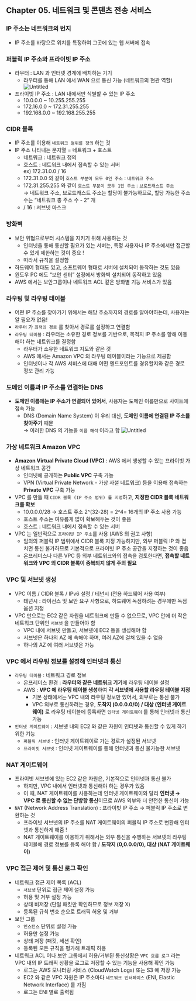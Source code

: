 ## Chapter 05. 네트워크 및 콘텐츠 전송 서비스
### IP 주소는 네트워크의 번지

- IP 주소를 바탕으로 위치를 특정하여 그곳에 있는 웹 서버에 접속

### 퍼블릭 IP 주소와 프라이빗 IP 주소

- 라우터 : LAN 과 인터넷 경계에 배치하는 기기
    - 라우터를 통해 LAN 에서 WAN 으로 통신 가능 (네트워크의 현관 역할)   
    ![Untitled](https://file.notion.so/f/f/3db2c1d3-d28f-483a-adc8-ee8abc696878/a4417d1a-ee6e-4799-b254-5e8a7585e179/Untitled.png?id=eeb2fc3a-c7e4-4595-9cae-e1ccd8b03814&table=block&spaceId=3db2c1d3-d28f-483a-adc8-ee8abc696878&expirationTimestamp=1697644800000&signature=PguEtmwD_WdDJ7FgZJNsz42JXxQ7V4bmvvV5pE6l1v4&downloadName=Untitled.png)
- 프라이빗 IP 주소 : LAN 내에서만 식별할 수 있는 IP 주소
    - 10.0.0.0 ~ 10.255.255.255
    - 172.16.0.0 ~ 172.31.255.255
    - 192.168.0.0 ~ 192.168.255.255
    

### CIDR 블록

- IP 주소를 이용해 `네트워크 범위를 정의` 하는 것
- IP 주소 나타내는 문자열 = 네트워크 + 호스트
    - 네트워크 : 네트워크 정의
    - 호스트 : 네트워크 내에서 접속할 수 있는 서버<br>
    ex) 172.31.0.0 / 16<br>
    - 172.31.0.0 와 같이 `호스트 부분이 모두 0인 주소` : `네트워크 주소`
    - 172.31.255.255 와 같이 `호스트 부분이 모두 1인 주소` : `브로드캐스트 주소`<br>
    → 네트워크 주소, 브로드캐스트 주소는 할당이 불가능하므로, 할당 가능한 주소 수는 “네트워크 총 주소 수 - 2” 개
    - / 16 : 서브넷 마스크

### 방화벽

- 보안 위협으로부터 시스템을 지키기 위해 사용하는 것
    - 인터넷을 통해 통신할 필요가 있는 서버는, 특정 사용자나 IP 주소에서만 접근할 수 있게 제한하는 것이 중요 !
    - 따라서 규칙을 설정함
- 하드웨어 형태도 있고, 소프트웨어 형태로 서버에 설치되어 동작하는 것도 있음
- 윈도우 PC 에도 “보안 센터” 설정에서 방화벽 설치되어 동작하고 있음
- AWS 에서는 보안그룹이나 네트워크 ACL 같은 방화별 기능 서비스가 있음

### 라우팅 및 라우팅 테이블

- 어떤 IP 주소를 찾아가기 위해서는 해당 주소까지의 경로를 알아야하는데, 사용자는 알 필요가 없음!
- `라우터` 가 `최적의 경로` 를 찾아서 경로를 설정하고 연결함
- `라우팅 테이블` : 라우터는 소유한 경로 정보를 기반으로, 목적지 IP 주소를 향해 이동해야 하는 네트워크를 결정함
    - 라우터가 소유한 네트워크 지도와 같은 것
    - AWS 에서는 Amazon VPC 의 라우팅 테이블이라는 기능으로 제공함
    - 인터넷이나 각 AWS 서비스에 대해 어떤 엔드포인트를 경유할지와 같은 경로 정보 관리 가능
    

### 도메인 이름과 IP 주소를 연결하는 DNS

- **도메인 이름에는 IP 주소가 연결되어 있어서**, 사용자는 도메인 이름만으로 사이트에 접속 가능
    - DNS (Domain Name System) 이 우리 대신, **도메인 이름에 연결된 IP 주소를 찾아주기** 때문 <br>
    → 이러한 DNS 의 기능을 `이름 해석` 이라고 함
    ![Untitled](https://file.notion.so/f/f/3db2c1d3-d28f-483a-adc8-ee8abc696878/dbc7d0ad-7a38-43ae-b4f0-ddad93024f6c/Untitled.png?id=f72916a6-eff6-4265-b58d-28114ecd5f6c&table=block&spaceId=3db2c1d3-d28f-483a-adc8-ee8abc696878&expirationTimestamp=1697644800000&signature=OC1-_D29qVNR4lpytDh21xej836N_1LWYAxCV2ZKaco&downloadName=Untitled.png)

### 가상 네트워크 Amazon VPC

- **Amazon Virtual Private Cloud (VPC)** : AWS 에서 생성할 수 있는 프라이빗 가상 네트워크 공간
    - 인터넷에 공개하는 **Public VPC** 구축 가능
    - VPN (Virtual Private Network - 가상 사설 네트워크) 등을 이용해 접속하는 **Private VPC** 구축 가능
- VPC 를 만들 때 `CIDR 블록 (IP 주소 범위) 를 지정`하고, **지정한 CIDR 블록 네트워크를 확보**
    - 10.0.0.0/28 → 호스트 주소 2^(32-28) = 2^4= 16개의 IP 주소 사용 가능
    - 호스트 주소는 여유롭게 많이 확보해두는 것이 좋음
    - 호스트 : 네트워크 내에서 접속할 수 있는 서버
- VPC 는 일반적으로 `프라이빗 IP 주소`를 사용 (AWS 의 권고 사항)
    - 임의의 퍼블릭 IP 범위에서 CIDR 블록 지정 가능하지만, 외부 퍼블릭 IP 와 겹치면 통신 불가하므로 기본적으로 프라이빗 IP 주소 공간을 지정하는 것이 좋음
    - 온프레미스나 다른 VPC 등 외부 네트워크와의 접속을 검토한다면, **접속할 네트워크와 VPC 의 CIDR 블록이 중복되지 않게 주의 필요**

### VPC 및 서브넷 생성

- VPC 이름 / CIDR 블록 / IPv6 설정 / 테넌시 (전용 하드웨어 사용 여부)
    - 테넌시 : 라이선스 및 보안 요구 사항으로, 하드웨어 독점하려는 경우에만 독점 옵션 지정
- VPC 만으로는 EC2 같은 자원을 네트워크에 만들 수 없으므로, VPC 안에 더 작은 네트워크 단위인 `서브넷` 을 만들어야 함
    - VPC 내에 서브넷 만들고, 서브넷에 EC2 등을 생성해야 함
    - 서브넷은 하나의 AZ 에 속해야 하며, 여러 AZ에 걸쳐 있을 수 없음
    - 하나의 AZ 에 여러 서브넷은 가능

### VPC 에서 라우팅 정보를 설정해 인터넷과 통신

- `라우팅 테이블` : 네트워크 경로 정보
    - 온프레미스 환경 : **라우터와 같은 네트워크 기기**에 라우팅 테이블 설정
    - AWS : **VPC 에 라우팅 테이블 생성**하여 **각 서브넷에 사용할 라우팅 테이블 지정**
        - 기본 상태에서는 VPC 내의 라우팅 정보만 있어서, 외부로는 통신 불가
        - VPC 외부로 통신하려는 경우, **도착지 (0.0.0.0/0) / 대상 (인터넷 게이트웨이)** 로 라우팅 테이블에 등록하면 `인터넷 게이트웨이` 를 통해 인터넷과 통신 가능
- `인터넷 게이트웨이` : 서브넷 내의 EC2 와 같은 자원이 인터넷과 통신할 수 있게 하기 위한 기능
    - `퍼블릭 서브넷` : 인터넷 게이트웨이로 가는 경로가 설정된 서브넷
    - `프라이빗 서브넷` : 인터넷 게이트웨이를 통해 인터넷과 통신 불가능한 서브넷

### NAT 게이트웨이

- 프라이빗 서브넷에 있는 EC2 같은 자원은, 기본적으로 인터넷과 통신 불가
    - 하지만, VPC 내에서 인터넷과 통신해야 하는 경우가 있음
    - 이 때, NAT 게이트웨이를 사용하는데 인터넷 게이트웨이와 달리 **인터넷 → VPC 로 통신할 수 없는 단방향 통신**이므로 AWS 외부와 더 안전한 통신이 가능
- `NAT` (Network Address Translation) : 프라이빗 IP 주소 → 퍼블릭 IP 주소로 변환하는 것
    - 프라이빗 서브넷의 IP 주소를 NAT 게이트웨이의 퍼블릭 IP 주소로 변환해 인터넷과 통신하게 해줌 !
    - NAT 게이트웨이를 이용하기 위해서는 외부 통신을 수행하는 서브넷의 라우팅 테이블에 경로 정보를 등록 해야 함 / **도착지 (0,0.0.0/0), 대상 (NAT 게이트웨이)**
    

### VPC 접근 제어 및 통신 로그 확인

- 네트워크 접근 제어 목록 (ACL)
    - `서브넷` 단위로 접근 제어 설정 가능
    - 허용 및 거부 설정 가능
    - 상태 비저장 (단일 패킷만 확인하므로 정보 저장 X)
    - 등록된 규칙 번호 순으로 트래픽 허용 및 거부
- 보안 그룹
    - `인스턴스` 단위로 설정 가능
    - 허용만 설정 가능
    - 상태 저장 (패킷, 세션 확인)
    - 등록된 모든 규칙을 평가해 트래픽 허용
- 네트워크 ACL 이나 보안 그룹에서 허용/거부된 통신상황은 `VPC 흐름 로그` 라는 VPC 내의 IP 트래픽 상황을 로그로 저장할 수 있는 기능을 사용해 확인 가능
    - 로그는 AWS 모니터링 서비스 (CloudWatch Logs) 또는 S3 에 저장 가능
    - EC2 와 같은 VPC 자원은 IP 주소마다 `네트워크 인터페이스` (ENI, Elastic Network Interface) 를 가짐
    - 로그는 ENI 별로 출력됨
